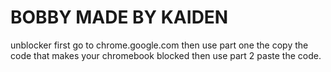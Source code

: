 # BOBBY MADE BY KAIDEN
unblocker first go to chrome.google.com then use part one the copy the code that makes your chromebook blocked then use part 2 paste the code.

